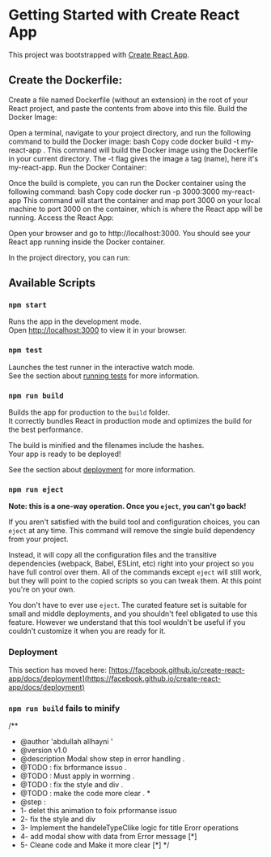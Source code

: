 # Getting Started with Create React App

This project was bootstrapped with [Create React App](https://github.com/facebook/create-react-app).


## Create the Dockerfile:

Create a file named Dockerfile (without an extension) in the root of your React project, and paste the contents from above into this file.
Build the Docker Image:

Open a terminal, navigate to your project directory, and run the following command to build the Docker image:
bash
Copy code
docker build -t my-react-app .
This command will build the Docker image using the Dockerfile in your current directory. The -t flag gives the image a tag (name), here it's my-react-app.
Run the Docker Container:

Once the build is complete, you can run the Docker container using the following command:
bash
Copy code
docker run -p 3000:3000 my-react-app
This command will start the container and map port 3000 on your local machine to port 3000 on the container, which is where the React app will be running.
Access the React App:

Open your browser and go to http://localhost:3000. You should see your React app running inside the Docker container.


In the project directory, you can run:
## Available Scripts

### `npm start`

Runs the app in the development mode.\
Open [http://localhost:3000](http://localhost:3000) to view it in your browser.


### `npm test`

Launches the test runner in the interactive watch mode.\
See the section about [running tests](https://facebook.github.io/create-react-app/docs/running-tests) for more information.

### `npm run build`

Builds the app for production to the `build` folder.\
It correctly bundles React in production mode and optimizes the build for the best performance.

The build is minified and the filenames include the hashes.\
Your app is ready to be deployed!

See the section about [deployment](https://facebook.github.io/create-react-app/docs/deployment) for more information.

### `npm run eject`

**Note: this is a one-way operation. Once you `eject`, you can't go back!**

If you aren't satisfied with the build tool and configuration choices, you can `eject` at any time. This command will remove the single build dependency from your project.

Instead, it will copy all the configuration files and the transitive dependencies (webpack, Babel, ESLint, etc) right into your project so you have full control over them. All of the commands except `eject` will still work, but they will point to the copied scripts so you can tweak them. At this point you're on your own.

You don't have to ever use `eject`. The curated feature set is suitable for small and middle deployments, and you shouldn't feel obligated to use this feature. However we understand that this tool wouldn't be useful if you couldn't customize it when you are ready for it.

### Deployment

This section has moved here: [https://facebook.github.io/create-react-app/docs/deployment](https://facebook.github.io/create-react-app/docs/deployment)

### `npm run build` fails to minify




/**
 * @author 'abdullah allhayni  '
 * @version v1.0
 * @description Modal show step in error  handling .
 * @TODO : fix brformance issuo  .
 * @TODO : Must apply in worrning .
 * @TODO : fix the style and div .
 * @TODO : make the code more clear . *
 * @step :
 * 1- delet  this  animation to foix prformanse issuo
 * 2- fix the style and div
 * 3- Implement the handeleTypeClike logic for title Erorr operations
 * 4- add modal  show with data from Error  message [*]
 * 5- Cleane code  and Make it more clear [*]
 */